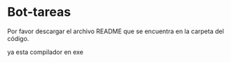 # Bot-tareas
Por favor descargar el archivo README que se encuentra en la carpeta del código.

ya esta compilador en exe 
